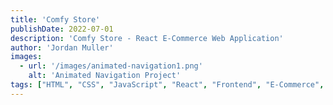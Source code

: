 ```yaml
---
title: 'Comfy Store'
publishDate: 2022-07-01
description: 'Comfy Store - React E-Commerce Web Application'
author: 'Jordan Muller'
images:
  - url: '/images/animated-navigation1.png'
    alt: 'Animated Navigation Project'
tags: ["HTML", "CSS", "JavaScript", "React", "Frontend", "E-Commerce", "Store"]
---
```


